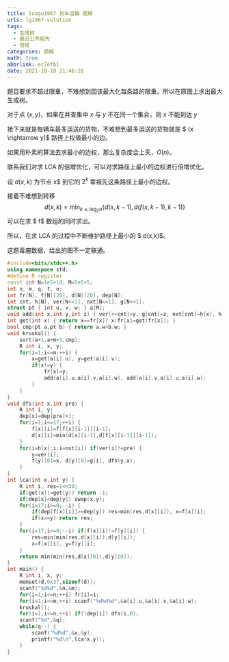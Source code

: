 ```yaml
---
title: luogu1967 货车运输 题解
urls: lg1967-solution
tags:
  - 生成树
  - 最近公共祖先
  - 倍增
categories: 题解
math: true
abbrlink: ec7efb1
date: 2021-10-10 21:46:18
---
```


题目要求不超过限重，不难想到因该最大化每条路的限重。所以在原图上求出最大生成树。

对于点 $(x,y)$，如果在并查集中 $x$ 与 $y$ 不在同一个集合，则 $x$ 不能到达 $y$

<!--more-->

接下来就是每辆车最多运送的货物，不难想到最多运送的货物就是 $ (x \rightarrow y)$ 路径上权值最小的边。

如果用朴素的算法去求最小的边权，那么复杂度会上天，$O(n)$。

联系我们对求 LCA 的倍增优化，可以对求路径上最小的边权进行倍增优化。

设 $d(x,k)$ 为节点 x$ 到它的 $2^k$ 辈祖先这条路径上最小的边权。

接着不难想到转移
$$
d(x,k)=\min_{k \le \log_2n}{ \{ d(x,k-1),d(f(x,k-1),k-1) \} }
$$
可以在求 $ f$ 数组的同时求出。

所以，在求 LCA 的过程中不断维护路径上最小的 $ d(x,k)$。

这题毒瘤数据，给出的图不一定联通。

```cpp
#include<bits/stdc++.h>
using namespace std;
#define R register
const int N=1e5+10, M=5e5+5;
int n, m, q, t, o;
int fr[N], f[N][20], d[N][20], dep[N];
int cnt, h[N], ver[N<<1], nxt[N<<1], g[N<<1];
struct pt { int u, v, w; } a[M];
void add(int x,int y,int z) { ver[++cnt]=y, g[cnt]=z, nxt[cnt]=h[x], h[x]=cnt; }
int get(int x) { return x==fr[x]? x:fr[x]=get(fr[x]); }
bool cmp(pt a,pt b) { return a.w>b.w; }
void kruskal() {
    sort(a+1,a+m+1,cmp);
    R int i, x, y;
    for(i=1;i<=m;++i) {
        x=get(a[i].u), y=get(a[i].v);
        if(x!=y) {
            fr[x]=y;
            add(a[i].u,a[i].v,a[i].w), add(a[i].v,a[i].u,a[i].w);
        }
    }
}
void dfs(int x,int pre) {
    R int i, y;
    dep[x]=dep[pre]+1;
    for(i=1;i<=17;++i) {
        f[x][i]=f[f[x][i-1]][i-1];
        d[x][i]=min(d[x][i-1],d[f[x][i-1]][i-1]);
    }
    for(i=h[x];i;i=nxt[i]) if(ver[i]!=pre) {
        y=ver[i];
        f[y][0]=x, d[y][0]=g[i], dfs(y,x);
    }
}
int lca(int x,int y) {
    R int i, res=1<<30;
    if(get(x)!=get(y)) return -1;
    if(dep[x]<dep[y]) swap(x,y);
    for(i=17;i>=0;--i) {
        if(dep[f[x][i]]>=dep[y]) res=min(res,d[x][i]), x=f[x][i];
        if(x==y) return res;
    }
    for(i=17;i>=0;--i) if(f[x][i]!=f[y][i]) {
        res=min(min(res,d[x][i]),d[y][i]);
        x=f[x][i], y=f[y][i];
    }
    return min(min(res,d[x][0]),d[y][0]);
}
int main() {
    R int i, x, y;
    memset(d,0x3f,sizeof(d));
    scanf("%d%d",&n,&m);
    for(i=1;i<=n;++i) fr[i]=i;
    for(i=1;i<=m;++i) scanf("%d%d%d",&a[i].u,&a[i].v,&a[i].w);
    kruskal();
    for(i=1;i<=n;++i) if(!dep[i]) dfs(i,0);
    scanf("%d",&q);
    while(q--) {
        scanf("%d%d",&x,&y);
        printf("%d\n",lca(x,y));
    }
}
```

